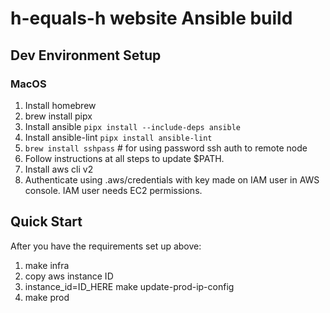 # h-equals-h website Ansible build

## Dev Environment Setup
### MacOS
1. Install homebrew
2. brew install pipx
3. Install ansible `pipx install --include-deps ansible`
4. Install ansible-lint `pipx install ansible-lint`
5. `brew install sshpass` # for using password ssh auth to remote node
6. Follow instructions at all steps to update $PATH.
7. Install aws cli v2
8. Authenticate using .aws/credentials with key made on IAM user in AWS console. IAM user needs EC2 permissions.

## Quick Start

 After you have the requirements set up above:

 1. make infra
 2. copy aws instance ID
 3. instance_id=ID_HERE make update-prod-ip-config
 4. make prod